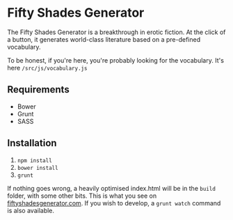 # Fifty Shades Generator
The Fifty Shades Generator is a breakthrough in erotic fiction. At the click of a button, it generates world-class literature based on a pre-defined vocabulary.

To be honest, if you're here, you're probably looking for the vocabulary. It's here `/src/js/vocabulary.js`

## Requirements
* Bower
* Grunt
* SASS

## Installation
1. `npm install`
2. `bower install`
3. `grunt`

If nothing goes wrong, a heavily optimised index.html will be in the `build` folder, with some other bits. This is what you see on [fiftyshadesgenerator.com](http://www.fiftyshadesgenerator.com). If you wish to develop, a `grunt watch` command is also available.